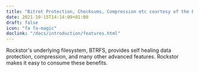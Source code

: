 ```yaml
---
title: "Bitrot Protection, Checksums, Compression etc courtesy of the BTRFS filesystem"
date: 2021-10-15T14:14:09+01:00
draft: false
icon: "fa fa-magic"
doclink: "/docs/introduction/features.html"
---
```


Rockstor's underlying filesystem, BTRFS, provides self healing data protection, compression, and many other advanced features.
Rockstor makes it easy to consume these benefits.